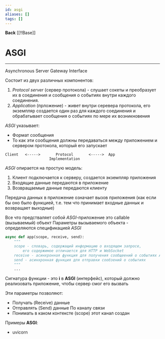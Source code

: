 ```yaml
---
id: asgi
aliases: []
tags: []
---
```

**Back**
    [[!!Base]]

# ASGI
---
Asynchronous Server Gateway Interface

Состоит из двух различных компонентов:
1. *Protocol server* (сервер протокола) - слушает сокеты и преобразует их в соединения и сообщения о событиях внутри каждого соединения.
2. *Application* (прложение) - живет внутри серевера протокола, его экземпляр создается один раз для каждого соединения и обрабатывает сообщения о событиях по мере их возникновения

*ASGI* указывает:
- Формат сообщения
- То как эти сообщения должны передаваться между приложением и сервером протокола, который его запускает

```
Client   <----->       Protocol       <----->  App
                    Implementation
```

*ASGI* опирается на простую модель:
1. Клиент подключается к серверу, создается экземпляр приложения
2. Входящие данные передаются в приложение
3. Возвращаемые данные передаются клиенту

Передача данных в приложение означает вызов приложения (как если бы оно было функцией, т.е. тем что принимает входные даннык и возвращает выходные)

Все что предстваляет собой *ASGI*-приложение это callable (вызываемый) объект
Параметры вызываемого объекта - определяются спецификацией *ASGI*
```python
async def app(scope, receive, send):
    """
    scope - словарь, содержащий информацию о входящем запросе,
        его содержимое отличается для HTTP и WebSocket
    receive - асинхронная функция для получения сообщеений о событиях ASGI
    send - асинхронная функция для отправки сообзений о событиях
    """
    ...
```
Сигнатура функции - это **i** в **ASGI** (интерфейс), который должно реализовать приложение, чтобы сервер смог его вызвать

Эти параметры позволяют:
- Получать (Receive) данные
- Отправлять (Send) данные
     По каналу связи
- Понимать в каком контексте (scope) этот канал создан

Примеры **ASGI**:
- uvicorn






